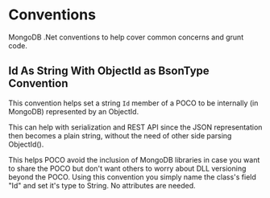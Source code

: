 # Conventions

MongoDB .Net conventions to help cover common concerns and grunt code.

## Id As String With ObjectId as BsonType Convention

This convention helps set a string `Id` member of a POCO to be internally (in MongoDB) represented by an ObjectId.

This can help with serialization and REST API since the JSON representation then becomes a plain string, without the need of other side parsing ObjectId().

This helps POCO avoid the inclusion of MongoDB libraries in case you want to share the POCO but don't want others to worry about DLL versioning beyond the POCO. Using this convention you simply name the class's field "Id" and set it's type to String. No attributes are needed.


